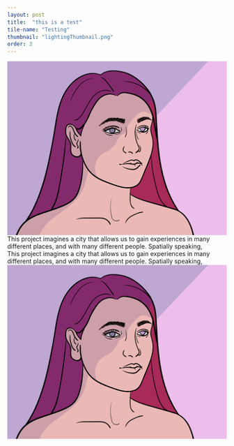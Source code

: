 ```yaml
---
layout: post
title:  "this is a test"
tile-name: "Testing"
thumbnail: "lightingThumbnail.png"
order: 3
---
```


<div class="row">

  <div class="small-12 medium-6 large-8 columns">
    <img src="/img/colorHair.png" alt="Hero Image">
  </div>

  <div class="small-12 medium-6 large-4 columns">
    This project imagines a city that allows us to gain experiences in many different places, and with many different people. Spatially speaking, 
  </div>
  
</div>

<div class="row verticalSpace">

  <div class="small-12 medium-6 large-4 columns">
    This project imagines a city that allows us to gain experiences in many different places, and with many different people. Spatially speaking, 
  </div>
  <div class="small-12 medium-6 large-8 columns">
    <img src="/img/colorHair.png" alt="Hero Image">
  </div>
  
</div>